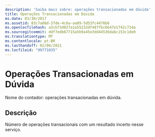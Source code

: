 ```yaml
---
description: 'Saiba mais sobre: operações transacionadas em dúvida'
title: Operações Transacionadas em Dúvida
ms.date: 03/30/2017
ms.assetid: 83c7a86d-37de-4c6a-aa09-5d53fc4476b6
ms.openlocfilehash: a3cb73d027a1a55232df487fbc6b47e1742c714a
ms.sourcegitcommit: ddf7edb67715a5b9a45e3dd44536dabc153c1de0
ms.translationtype: MT
ms.contentlocale: pt-BR
ms.lasthandoff: 02/06/2021
ms.locfileid: "99771035"
---
```

# <a name="transacted-operations-in-doubt"></a>Operações Transacionadas em Dúvida

Nome do contador: operações transacionadas em dúvida.  
  
## <a name="description"></a>Descrição  

 Número de operações transacionais com um resultado incerto nesse serviço.

